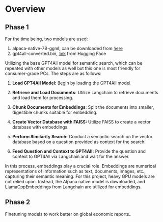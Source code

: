 # Overview

## Phase 1

For the time being, two models are used:

1. alpaca-native-7B-ggml, can be downloaded from [here](https://huggingface.co/models?search=alpaca-native-7B-ggml)
2. gpt4all-converted.bin, [link](https://huggingface.co/models?search=gpt4all-converted.bin) from Hugging Face

Utilizing the base GPT4All model for semantic search, which can be repeated with other models as well but this one is most friendly for consumer-grade PCs. The steps are as follows:

1. **Load GPT4All Model:** Begin by loading the GPT4All model.

2. **Retrieve and Load Documents:** Utilize Langchain to retrieve documents and load them for processing.

3. **Chunk Documents for Embeddings:** Split the documents into smaller, digestible chunks suitable for embedding.

4. **Create Vector Database with FAISS:** Utilize FAISS to create a vector database with embeddings.

5. **Perform Similarity Search:** Conduct a semantic search on the vector database based on a question provided as context for the search.

6. **Feed Question and Context to GPT4All:** Provide the question and context to GPT4All via Langchain and wait for the answer.

In this process, embeddings play a crucial role. Embeddings are numerical representations of information such as text, documents, images, etc., capturing their semantic meaning. For this project, heavy GPU models are not relied upon. Instead, the Alpaca native model is downloaded, and LlamaCppEmbeddings from Langchain are utilized for embeddings.

## Phase 2

Finetuning models to work better on global economic reports..
